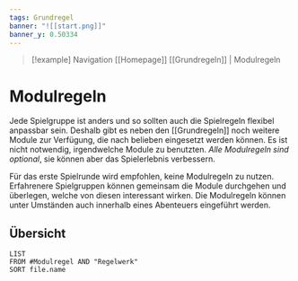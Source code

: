 ```yaml
---
tags: Grundregel
banner: "![[start.png]]"
banner_y: 0.50334
---
```

> [!example] Navigation 
> [[Homepage]]
> [[Grundregeln]] | Modulregeln

# Modulregeln
Jede Spielgruppe ist anders und so sollten auch die Spielregeln flexibel anpassbar sein. Deshalb gibt es neben den [[Grundregeln]] noch weitere Module zur Verfügung, die nach belieben eingesetzt werden können. Es ist nicht notwendig, irgendwelche Module zu benutzten. *Alle Modulregeln sind optional*, sie können aber das Spielerlebnis verbessern. 

Für das erste Spielrunde wird empfohlen, keine Modulregeln zu nutzen. Erfahrenere Spielgruppen können gemeinsam die Module durchgehen und überlegen, welche von diesen interessant wirken. Die Modulregeln können unter Umständen auch innerhalb eines Abenteuers eingeführt werden.


## Übersicht
```dataview
LIST
FROM #Modulregel AND "Regelwerk"
SORT file.name
```